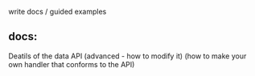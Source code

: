 write docs / guided examples

## docs:
Deatils of the data API
  (advanced - how to modify it)
  (how to make your own handler that conforms to the API)

